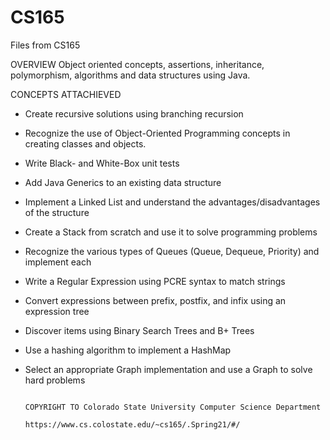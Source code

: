 # CS165
Files from CS165

OVERVIEW
  Object oriented concepts, assertions, inheritance, polymorphism, algorithms and data structures using Java.
  
CONCEPTS ATTACHIEVED
- Create recursive solutions using branching recursion
- Recognize the use of Object-Oriented Programming concepts in creating classes and objects.
- Write Black- and White-Box unit tests
- Add Java Generics to an existing data structure
- Implement a Linked List and understand the advantages/disadvantages of the structure
- Create a Stack from scratch and use it to solve programming problems
- Recognize the various types of Queues (Queue, Dequeue, Priority) and implement each
- Write a Regular Expression using PCRE syntax to match strings
- Convert expressions between prefix, postfix, and infix using an expression tree
- Discover items using Binary Search Trees and B+ Trees
- Use a hashing algorithm to implement a HashMap
- Select an appropriate Graph implementation and use a Graph to solve hard problems

                                                                                                                                      COPYRIGHT TO Colorado State University Computer Science Department
                                                                                                                                                        https://www.cs.colostate.edu/~cs165/.Spring21/#/
